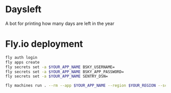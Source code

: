 # Daysleft
A bot for printing how many days are left in the year

# Fly.io deployment

```bash
fly auth login
fly apps create
fly secrets set -a $YOUR_APP_NAME BSKY_USERNAME=
fly secrets set -a $YOUR_APP_NAME BSKY_APP_PASSWORD=
fly secrets set -a $YOUR_APP_NAME SENTRY_DSN=

fly machines run . --rm --app $YOUR_APP_NAME --region $YOUR_REGION --schedule daily
```